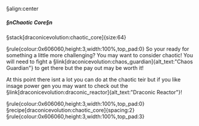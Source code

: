 §align:center
##### §nChaotic Core§n

§stack[draconicevolution:chaotic_core]{size:64}

§rule{colour:0x606060,height:3,width:100%,top_pad:0}
So your ready for something a little more challenging? You may want to consider chaotic! You will need to fight a §link[draconicevolution:chaos_guardian]{alt_text:"Chaos Guardian"} to get there but the pay out may be worth it!

At this point there isnt a lot you can do at the chaotic teir but if you like insage power gen you may want to check out the §link[draconicevolution:draconic_reactor]{alt_text:"Draconic Reactor"}!

§rule{colour:0x606060,height:3,width:100%,top_pad:0}
§recipe[draconicevolution:chaotic_core]{spacing:2}
§rule{colour:0x606060,height:3,width:100%,top_pad:3}